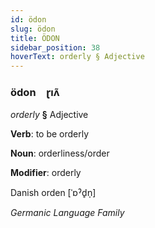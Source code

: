 ```yaml
---
id: ödon
slug: ödon
title: ÖDON
sidebar_position: 38
hoverText: orderly § Adjective
---
```


### ödon&emsp;<span kind="abugida">ɽıʌ̃</span>

*orderly* **§** Adjective

**Verb**: to be orderly

**Noun**: orderliness/order

**Modifier**: orderly

Danish orden [ˈɒˀd̥n̩]

*Germanic Language Family*
